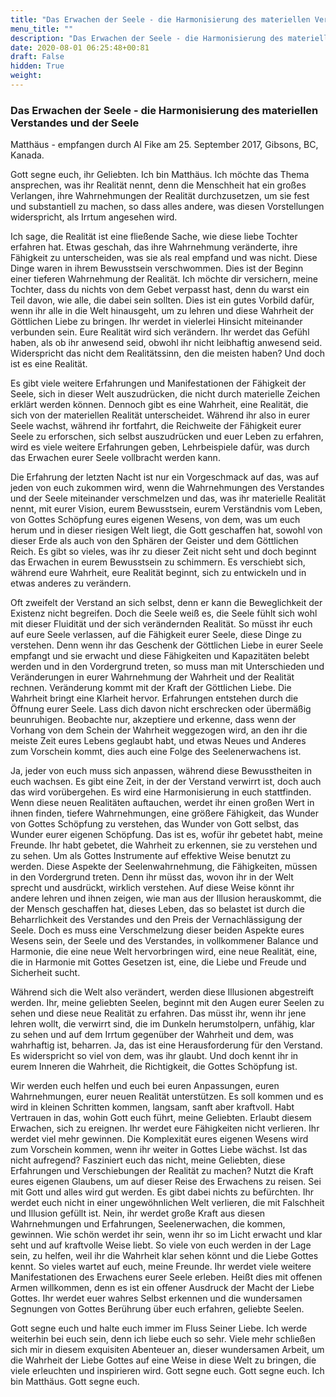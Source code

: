 ```yaml
---
title: "Das Erwachen der Seele - die Harmonisierung des materiellen Verstandes und der Seele"
menu_title: ""
description: "Das Erwachen der Seele - die Harmonisierung des materiellen Verstandes und der Seele"
date: 2020-08-01 06:25:48+00:81
draft: False
hidden: True
weight:
---
```

### Das Erwachen der Seele - die Harmonisierung des materiellen Verstandes und der Seele

Matthäus - empfangen durch Al Fike am 25. September 2017, Gibsons, BC, Kanada.

Gott segne euch, ihr Geliebten. Ich bin Matthäus. Ich möchte das Thema ansprechen, was ihr Realität nennt, denn die Menschheit hat ein großes Verlangen, ihre Wahrnehmungen der Realität durchzusetzen, um sie fest und substantiell zu machen, so dass alles andere, was diesen Vorstellungen widerspricht, als Irrtum angesehen wird.

Ich sage, die Realität ist eine fließende Sache, wie diese liebe Tochter erfahren hat. Etwas geschah, das ihre Wahrnehmung veränderte, ihre Fähigkeit zu unterscheiden, was sie als real empfand und was nicht. Diese Dinge waren in ihrem Bewusstsein verschwommen. Dies ist der Beginn einer tieferen Wahrnehmung der Realität. Ich möchte dir versichern, meine Tochter, dass du nichts von dem Gebet verpasst hast, denn du warst ein Teil davon, wie alle, die dabei sein sollten. Dies ist ein gutes Vorbild dafür, wenn ihr alle in die Welt hinausgeht, um zu lehren und diese Wahrheit der Göttlichen Liebe zu bringen. Ihr werdet in vielerlei Hinsicht miteinander verbunden sein. Eure Realität wird sich verändern. Ihr werdet das Gefühl haben, als ob ihr anwesend seid, obwohl ihr nicht leibhaftig anwesend seid. Widerspricht das nicht dem Realitätssinn, den die meisten haben? Und doch ist es eine Realität.

Es gibt viele weitere Erfahrungen und Manifestationen der Fähigkeit der Seele, sich in dieser Welt auszudrücken, die nicht durch materielle Zeichen erklärt werden können. Dennoch gibt es eine Wahrheit, eine Realität, die sich von der materiellen Realität unterscheidet. Während ihr also in eurer Seele wachst, während ihr fortfahrt, die Reichweite der Fähigkeit eurer Seele zu erforschen, sich selbst auszudrücken und euer Leben zu erfahren, wird es viele weitere Erfahrungen geben, Lehrbeispiele dafür, was durch das Erwachen eurer Seele vollbracht werden kann.

Die Erfahrung der letzten Nacht ist nur ein Vorgeschmack auf das, was auf jeden von euch zukommen wird, wenn die Wahrnehmungen des Verstandes und der Seele miteinander verschmelzen und das, was ihr materielle Realität nennt, mit eurer Vision, eurem Bewusstsein, eurem Verständnis vom Leben, von Gottes Schöpfung eures eigenen Wesens, von dem, was um euch herum und in dieser riesigen Welt liegt, die Gott geschaffen hat, sowohl von dieser Erde als auch von den Sphären der Geister und dem Göttlichen Reich. Es gibt so vieles, was ihr zu dieser Zeit nicht seht und doch beginnt das Erwachen in eurem Bewusstsein zu schimmern. Es verschiebt sich, während eure Wahrheit, eure Realität beginnt, sich zu entwickeln und in etwas anderes zu verändern.

Oft zweifelt der Verstand an sich selbst, denn er kann die Beweglichkeit der Existenz nicht begreifen. Doch die Seele weiß es, die Seele fühlt sich wohl mit dieser Fluidität und der sich verändernden Realität. So müsst ihr euch auf eure Seele verlassen, auf die Fähigkeit eurer Seele, diese Dinge zu verstehen. Denn wenn ihr das Geschenk der Göttlichen Liebe in eurer Seele empfangt und sie erwacht und diese Fähigkeiten und Kapazitäten belebt werden und in den Vordergrund treten, so muss man mit Unterschieden und Veränderungen in eurer Wahrnehmung der Wahrheit und der Realität rechnen. Veränderung kommt mit der Kraft der Göttlichen Liebe. Die Wahrheit bringt eine Klarheit hervor. Erfahrungen entstehen durch die Öffnung eurer Seele. Lass dich davon nicht erschrecken oder übermäßig beunruhigen. Beobachte nur, akzeptiere und erkenne, dass wenn der Vorhang von dem Schein der Wahrheit weggezogen wird, an den ihr die meiste Zeit eures Lebens geglaubt habt, und etwas Neues und Anderes zum Vorschein kommt, dies auch eine Folge des Seelenerwachens ist.

Ja, jeder von euch muss sich anpassen, während diese Bewusstheiten in euch wachsen. Es gibt eine Zeit, in der der Verstand verwirrt ist, doch auch das wird vorübergehen. Es wird eine Harmonisierung in euch stattfinden. Wenn diese neuen Realitäten auftauchen, werdet ihr einen großen Wert in ihnen finden, tiefere Wahrnehmungen, eine größere Fähigkeit, das Wunder von Gottes Schöpfung zu verstehen, das Wunder von Gott selbst, das Wunder eurer eigenen Schöpfung. Das ist es, wofür ihr gebetet habt, meine Freunde. Ihr habt gebetet, die Wahrheit zu erkennen, sie zu verstehen und zu sehen. Um als Gottes Instrumente auf effektive Weise benutzt zu werden. Diese Aspekte der Seelenwahrnehmung, die Fähigkeiten, müssen in den Vordergrund treten. Denn ihr müsst das, wovon ihr in der Welt sprecht und ausdrückt, wirklich verstehen. Auf diese Weise könnt ihr andere lehren und ihnen zeigen, wie man aus der Illusion herauskommt, die der Mensch geschaffen hat, dieses Leben, das so belastet ist durch die Beharrlichkeit des Verstandes und den Preis der Vernachlässigung der Seele. Doch es muss eine Verschmelzung dieser beiden Aspekte eures Wesens sein, der Seele und des Verstandes, in vollkommener Balance und Harmonie, die eine neue Welt hervorbringen wird, eine neue Realität, eine, die in Harmonie mit Gottes Gesetzen ist, eine, die Liebe und Freude und Sicherheit sucht.

Während sich die Welt also verändert, werden diese Illusionen abgestreift werden. Ihr, meine geliebten Seelen, beginnt mit den Augen eurer Seelen zu sehen und diese neue Realität zu erfahren. Das müsst ihr, wenn ihr jene lehren wollt, die verwirrt sind, die im Dunkeln herumstolpern, unfähig, klar zu sehen und auf dem Irrtum gegenüber der Wahrheit und dem, was wahrhaftig ist, beharren. Ja, das ist eine Herausforderung für den Verstand. Es widerspricht so viel von dem, was ihr glaubt. Und doch kennt ihr in eurem Inneren die Wahrheit, die Richtigkeit, die Gottes Schöpfung ist.

Wir werden euch helfen und euch bei euren Anpassungen, euren Wahrnehmungen, eurer neuen Realität unterstützen. Es soll kommen und es wird in kleinen Schritten kommen, langsam, sanft aber kraftvoll. Habt Vertrauen in das, wohin Gott euch führt, meine Geliebten. Erlaubt diesem Erwachen, sich zu ereignen. Ihr werdet eure Fähigkeiten nicht verlieren. Ihr werdet viel mehr gewinnen.  Die Komplexität eures eigenen Wesens wird zum Vorschein kommen, wenn ihr weiter in Gottes Liebe wächst. Ist das nicht aufregend? Fasziniert euch das nicht, meine Geliebten, diese Erfahrungen und Verschiebungen der Realität zu machen? Nutzt die Kraft eures eigenen Glaubens, um auf dieser Reise des Erwachens zu reisen. Sei mit Gott und alles wird gut werden. Es gibt dabei nichts zu befürchten. Ihr werdet euch nicht in einer ungewöhnlichen Welt verlieren, die mit Falschheit und Illusion gefüllt ist. Nein, ihr werdet große Kraft aus diesen Wahrnehmungen und Erfahrungen, Seelenerwachen, die kommen, gewinnen. Wie schön werdet ihr sein, wenn ihr so im Licht erwacht und klar seht und auf kraftvolle Weise liebt. So viele von euch werden in der Lage sein, zu helfen, weil ihr die Wahrheit klar sehen könnt und die Liebe Gottes kennt.  So vieles wartet auf euch, meine Freunde. Ihr werdet viele weitere Manifestationen des Erwachens eurer Seele erleben. Heißt dies mit offenen Armen willkommen, denn es ist ein offener Ausdruck der Macht der Liebe Gottes. Ihr werdet euer wahres Selbst erkennen und die wundersamen Segnungen von Gottes Berührung über euch erfahren, geliebte Seelen.

Gott segne euch und halte euch immer im Fluss Seiner Liebe. Ich werde weiterhin bei euch sein, denn ich liebe euch so sehr. Viele mehr schließen sich mir in diesem exquisiten Abenteuer an, dieser wundersamen Arbeit, um die Wahrheit der Liebe Gottes auf eine Weise in diese Welt zu bringen, die viele erleuchten und inspirieren wird. Gott segne euch. Gott segne euch. Ich bin Matthäus. Gott segne euch.
